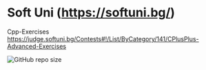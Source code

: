 # Soft Uni (https://softuni.bg/)
Cpp-Exercises
https://judge.softuni.bg/Contests#!/List/ByCategory/141/CPlusPlus-Advanced-Exercises

![GitHub repo size](https://img.shields.io/github/repo-size/AleksievAleksandar/Cpp-Exercises)
